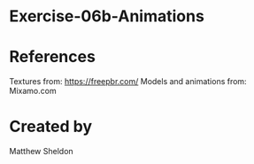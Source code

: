 # Exercise-06b-Animations

# References

Textures from: https://freepbr.com/
Models and animations from: Mixamo.com

# Created by 
Matthew Sheldon
